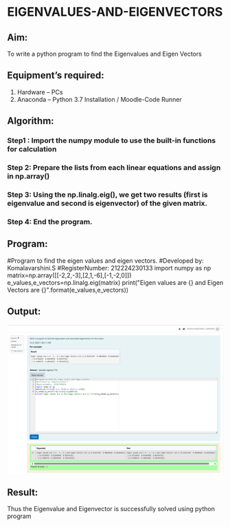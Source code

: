 # EIGENVALUES-AND-EIGENVECTORS
## Aim:
To write a python program to find the Eigenvalues and Eigen Vectors
## Equipment’s required:
1. 	Hardware – PCs
2. 	Anaconda – Python 3.7 Installation / Moodle-Code Runner
## Algorithm:
### Step1 : Import the numpy module to use the built-in functions for calculation
### Step 2: Prepare the lists from each linear equations and assign in np.array()
### Step 3: Using the np.linalg.eig(),  we get two results (first is eigenvalue and second is eigenvector) of the given matrix.
### Step 4: End the program.

## Program:

#Program to find the eigen values and eigen vectors.
#Developed by: Komalavarshini.S
#RegisterNumber: 212224230133
import numpy as np
matrix=np.array([[-2,2,-3],[2,1,-6],[-1,-2,0]])
e_values,e_vectors=np.linalg.eig(matrix)
print("Eigen values are {} and Eigen Vectors are {}".format(e_values,e_vectors))

## Output:
![alt text](<Screenshot 2025-03-28 114309.png>)


## Result:
Thus the Eigenvalue and Eigenvector is successfully solved using python program
